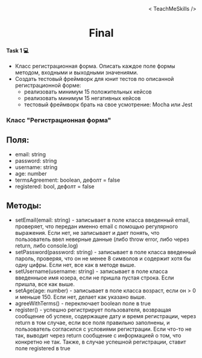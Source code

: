 <p align='right'>< TeachMeSkills /></p>
<h1 align='center'>Final</h1>

#### Task 1 💻
- Класс регистрационная форма. Описать каждое поле формы методом, входными и выходными значениями.
- Создать тестовый фреймворк для юнит тестов по описанной регистрационной форме:
	- реализовать минимум 15 положительных кейсов
	- реализовать минимум 15 негативных кейсов
	- тестовый фреймворк брать на свое усмотрение: Mocha или Jest

### Класс "Регистрационная форма"

## Поля:

- email: string
- password: string
- username: string
- age: number
- termsAgreement: boolean, дефолт = false
- registered: bool, дефолт = false

## Методы:

- setEmail(email: string) - записывает в поле класса введенный email, проверяет, что передан именно email с помощью регулярного выражения. Если нет, не записывает и дает понять, что пользователь ввел неверные данные (либо throw error, либо через return, либо console.log)
- setPassword(password: string) - записывает в поле класса введенный пароль, проверяя, что он не менее 8 символов и содержит хотя бы одну цифры. Если нет, все как в методе выше.
- setUsername(username: string) - записывает в поле класса введенныое имя юзера, если не пришла пустая строка. Если пришла, все как выше.
- setAge(age: number) - записывает в поле класса возраст, если он > 0 и меньше 150. Если нет, делает как указано выше.
- agreeWithTerms() - переключает boolean поле в true
- register() - успешно регистрирует пользователя, возвращая сообщение об успехе, содержащее дату и время регистрации, через return в том случае, если все поля правильно заполнены, и пользователь согласился с условиями регистрации. Если что-то не так, выводит через return сообщение с информацией о том, что конкретно не так. Также, в случае успешной регистрации, ставит поле registered в true